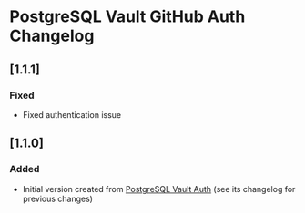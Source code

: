 <!-- Keep a Changelog guide -> https://keepachangelog.com -->

# PostgreSQL Vault GitHub Auth Changelog

## [1.1.1]

### Fixed

- Fixed authentication issue

## [1.1.0]

### Added

- Initial version created from [PostgreSQL Vault Auth](https://github.com/davidsteinsland/postgres-vault-auth) (see its
  changelog for previous changes)